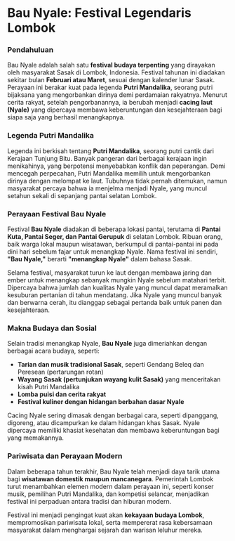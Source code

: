 # Bau Nyale: Festival Legendaris Lombok

### Pendahuluan
Bau Nyale adalah salah satu **festival budaya terpenting** yang dirayakan oleh masyarakat Sasak di Lombok, Indonesia. Festival tahunan ini diadakan sekitar bulan **Februari atau Maret**, sesuai dengan kalender lunar Sasak. Perayaan ini berakar kuat pada legenda **Putri Mandalika**, seorang putri bijaksana yang mengorbankan dirinya demi perdamaian rakyatnya. Menurut cerita rakyat, setelah pengorbanannya, ia berubah menjadi **cacing laut (Nyale)** yang dipercaya membawa keberuntungan dan kesejahteraan bagi siapa saja yang berhasil menangkapnya.

### Legenda Putri Mandalika
Legenda ini berkisah tentang **Putri Mandalika**, seorang putri cantik dari Kerajaan Tunjung Bitu. Banyak pangeran dari berbagai kerajaan ingin menikahinya, yang berpotensi menyebabkan konflik dan peperangan. Demi mencegah perpecahan, Putri Mandalika memilih untuk mengorbankan dirinya dengan melompat ke laut. Tubuhnya tidak pernah ditemukan, namun masyarakat percaya bahwa ia menjelma menjadi Nyale, yang muncul setahun sekali di sepanjang pantai selatan Lombok.

### Perayaan Festival Bau Nyale
Festival **Bau Nyale** diadakan di beberapa lokasi pantai, terutama di **Pantai Kuta, Pantai Seger, dan Pantai Gerupuk** di selatan Lombok. Ribuan orang, baik warga lokal maupun wisatawan, berkumpul di pantai-pantai ini pada dini hari sebelum fajar untuk menangkap Nyale. Nama festival ini sendiri, **"Bau Nyale,"** berarti **"menangkap Nyale"** dalam bahasa Sasak.

Selama festival, masyarakat turun ke laut dengan membawa jaring dan ember untuk menangkap sebanyak mungkin Nyale sebelum matahari terbit. Dipercaya bahwa jumlah dan kualitas Nyale yang muncul dapat meramalkan kesuburan pertanian di tahun mendatang. Jika Nyale yang muncul banyak dan berwarna cerah, itu dianggap sebagai pertanda baik untuk panen dan kesejahteraan.

### Makna Budaya dan Sosial
Selain tradisi menangkap Nyale, **Bau Nyale** juga dimeriahkan dengan berbagai acara budaya, seperti:
- **Tarian dan musik tradisional Sasak**, seperti Gendang Beleq dan Peresean (pertarungan rotan)
- **Wayang Sasak (pertunjukan wayang kulit Sasak)** yang menceritakan kisah Putri Mandalika
- **Lomba puisi dan cerita rakyat**
- **Festival kuliner dengan hidangan berbahan dasar Nyale**

Cacing Nyale sering dimasak dengan berbagai cara, seperti dipanggang, digoreng, atau dicampurkan ke dalam hidangan khas Sasak. Nyale dipercaya memiliki khasiat kesehatan dan membawa keberuntungan bagi yang memakannya.

### Pariwisata dan Perayaan Modern
Dalam beberapa tahun terakhir, Bau Nyale telah menjadi daya tarik utama bagi **wisatawan domestik maupun mancanegara**. Pemerintah Lombok turut menambahkan elemen modern dalam perayaan ini, seperti konser musik, pemilihan Putri Mandalika, dan kompetisi selancar, menjadikan festival ini perpaduan antara tradisi dan hiburan modern.

Festival ini menjadi pengingat kuat akan **kekayaan budaya Lombok**, mempromosikan pariwisata lokal, serta mempererat rasa kebersamaan masyarakat dalam menghargai sejarah dan warisan leluhur mereka.